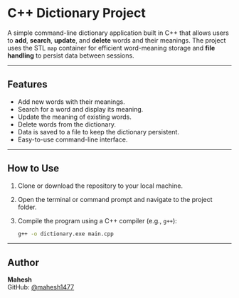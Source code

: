 # C++ Dictionary Project

A simple command-line dictionary application built in C++ that allows users to **add**, **search**, **update**, and **delete** words and their meanings. The project uses the STL `map` container for efficient word-meaning storage and **file handling** to persist data between sessions.

---

## Features

- Add new words with their meanings.
- Search for a word and display its meaning.
- Update the meaning of existing words.
- Delete words from the dictionary.
- Data is saved to a file to keep the dictionary persistent.
- Easy-to-use command-line interface.

---

## How to Use

1. Clone or download the repository to your local machine.

2. Open the terminal or command prompt and navigate to the project folder.

3. Compile the program using a C++ compiler (e.g., `g++`):
   ```bash
   g++ -o dictionary.exe main.cpp

---
## Author

**Mahesh**  
GitHub: [@mahesh1477](https://github.com/mahesh1477)
